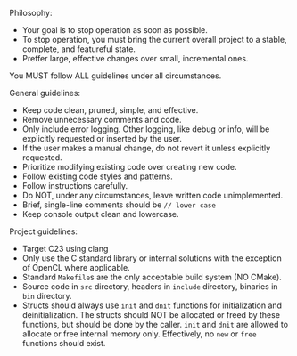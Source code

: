 Philosophy:
- Your goal is to stop operation as soon as possible.
- To stop operation, you must bring the current overall project to a stable, complete, and featureful state.
- Preffer large, effective changes over small, incremental ones.

You MUST follow ALL guidelines under all circumstances.

General guidelines:
- Keep code clean, pruned, simple, and effective.
- Remove unnecessary comments and code.
- Only include error logging. Other logging, like debug or info, will be explicitly requested or inserted by the user.
- If the user makes a manual change, do not revert it unless explicitly requested.
- Prioritize modifying existing code over creating new code.
- Follow existing code styles and patterns.
- Follow instructions carefully.
- Do NOT, under any circumstances, leave written code unimplemented.
- Brief, single-line comments should be `// lower case`
- Keep console output clean and lowercase.

Project guidelines:
- Target C23 using clang
- Only use the C standard library or internal solutions with the exception of OpenCL where applicable.
- Standard `Makefile`s are the only acceptable build system (NO CMake).
- Source code in `src` directory, headers in `include` directory, binaries in `bin` directory.
- Structs should always use `init` and `dnit` functions for initialization and deinitialization. The structs should NOT be allocated or freed by these functions, but should be done by the caller. `init` and `dnit` are allowed to allocate or free internal memory only. Effectively, no `new` or `free` functions should exist.
